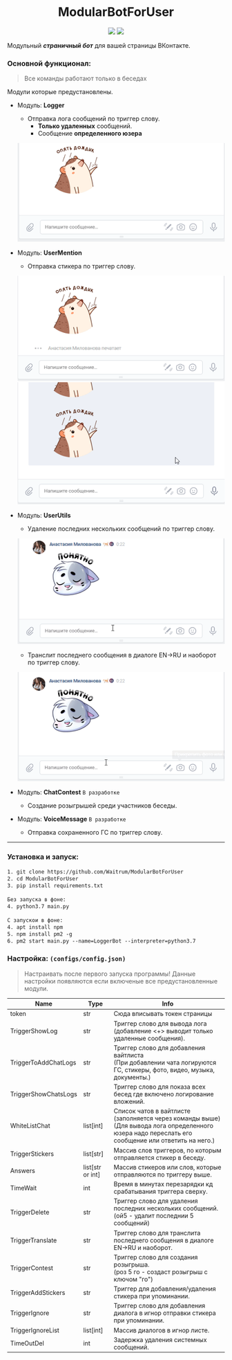 <h1 align="center">ModularBotForUser</h1>
<p align="center">
    <img src="https://img.shields.io/github/license/waitrum/ModularBotForUser?style=for-the-badge">
    <img src="https://img.shields.io/github/repo-size/waitrum/ModularBotForUser?style=for-the-badge">
</p>

Модульный **_страничный бот_** для вашей страницы ВКонтакте.

### Основной функционал:
> Все команды работают только в беседах

Модули которые предустановлены.
* Модуль: **Logger**
    * Отправка лога сообщений по триггер слову.
        * **Только удаленных** сообщений.
        * Сообщение **определенного юзера**

    ![GIF](/example/gif/LoggerGif.gif)

* Модуль: **UserMention**
    * Отправка стикера по триггер слову.
    
    ![GIF](/example/gif/Mention.gif)
    ![GIF](/example/gif/MentionAdd.gif)

* Модуль: **UserUtils**
    * Удаление последних нескольких сообщений по триггер слову.

    ![GIF](/example/gif/Delete.gif)
    
    * Транслит последнего сообщения в диалоге EN->RU и наоборот по триггер слову.
    
    ![GIF](/example/gif/Translate.gif)
       
* Модуль: **ChatContest** `В разработке`
    * Создание розыгрышей среди участников беседы. 

* Модуль: **VoiceMessage** `В разработке`
    * Отправка сохраненного ГС по триггер слову.
---

### Установка и запуск:
```
1. git clone https://github.com/Waitrum/ModularBotForUser
2. cd ModularBotForUser
3. pip install requirements.txt

Без запуска в фоне:
4. python3.7 main.py

С запускои в фоне:
4. apt install npm
5. npm install pm2 -g
6. pm2 start main.py --name=LoggerBot --interpreter=python3.7
```




### Настройка: `(configs/config.json)`
> Настраивать после первого запуска программы!
> Данные настройки появляются если включеные все предустановленные модули. 

Name                 |       Type       | Info
---                  | ---              | ---
token                | str              | Сюда вписывать токен страницы
TriggerShowLog       | str              | Триггер слово для вывода лога <br> (добавление <+> выводит только удаленные сообщения).
TriggerToAddChatLogs | str              | Триггер слово для добавления вайтлиста<br>(При добавлении чата логируются ГС, стикеры, фото, видео, музыка, документы.)
TriggerShowChatsLogs | str              | Триггер слово для показа всех бесед где включено логирование вложений.
WhiteListChat        | list[int]        | Список чатов в вайтлисте (заполняется через команды выше)<br>(Для вывода лога определенного юзера надо переслать его сообщение или ответить на него.)
TriggerStickers      | list[str]        | Массив слов триггеров, по которым отправляется стикер в беседу.
Answers              | list[str or int] | Массив стикеров или слов, которые отправляются по триггеру выше.
TimeWait             | int              | Время в минутах перезарядки кд срабатывания триггера сверху.
TriggerDelete        | str              | Триггер слово для удаления последних нескольких сообщений.<br>(ой5 - удалит последнии 5 сообщений)
TriggerTranslate     | str              | Триггер слово для транслита последнего сообщения в диалоге EN->RU и наоборот.
TriggerContest       | str              | Триггер слово для создания розыгрыша.<br>(роз 5 го - создаст розыгрыш с ключом "го")
TriggerAddStickers   | str              | Триггер для добавления/удаления стикера при упоминании.
TriggerIgnore        | str              | Триггер слово для добавления диалога в игнор отправки стикера при упоминании.
TriggerIgnoreList    | list[int]        | Массив диалогов в игнор листе.
TimeOutDel           | int              | Задержка удаления системных сообщений.